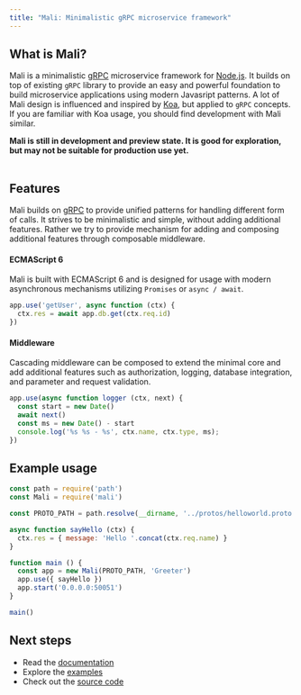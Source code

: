 ```yaml
---
title: "Mali: Minimalistic gRPC microservice framework"
---
```


## What is Mali?

Mali is a minimalistic [gRPC](http://grpc.io) microservice framework for
[Node.js](http://nodejs.org). It builds on top of existing `gRPC` library
to provide an easy and powerful foundation to build microservice applications
using modern Javasript patterns. A lot of Mali design is influenced and inspired
by [Koa](http://koajs.com/), but applied to `gRPC` concepts. If you are familiar
with Koa usage, you should find development with Mali similar.

<div class="warn">
<strong>Mali is still in development and preview state. It is good for exploration, but may not
be suitable for production use yet.
</strong></div>
<br />

## Features

Mali builds on [gRPC](http://grpc.io) to provide unified patterns for handling
different form of calls. It strives to be minimalistic and simple, without adding
additional features. Rather we try to provide mechanism for adding and composing
additional features through composable middleware.

#### ECMAScript 6

Mali is built with ECMAScript 6 and is designed for usage with modern asynchronous
mechanisms utilizing `Promises` or `async / await`.

```js
app.use('getUser', async function (ctx) {
  ctx.res = await app.db.get(ctx.req.id)
})
```

#### Middleware

Cascading middleware can be composed to extend the minimal core and add additional
features such as authorization, logging, database integration, and parameter
and request validation.

```js
app.use(async function logger (ctx, next) {
  const start = new Date()
  await next()
  const ms = new Date() - start
  console.log('%s %s - %s', ctx.name, ctx.type, ms);
})
```

## Example usage

```javascript
const path = require('path')
const Mali = require('mali')

const PROTO_PATH = path.resolve(__dirname, '../protos/helloworld.proto')

async function sayHello (ctx) {
  ctx.res = { message: 'Hello '.concat(ctx.req.name) }
}

function main () {
  const app = new Mali(PROTO_PATH, 'Greeter')
  app.use({ sayHello })
  app.start('0.0.0.0:50051')
}

main()
```

## Next steps

* Read the [documentation](https://malijs.github.com/docs)
* Explore the [examples](https://malijs.github.com/examples)
* Check out the [source code](https://github.com/malijs/mali)
